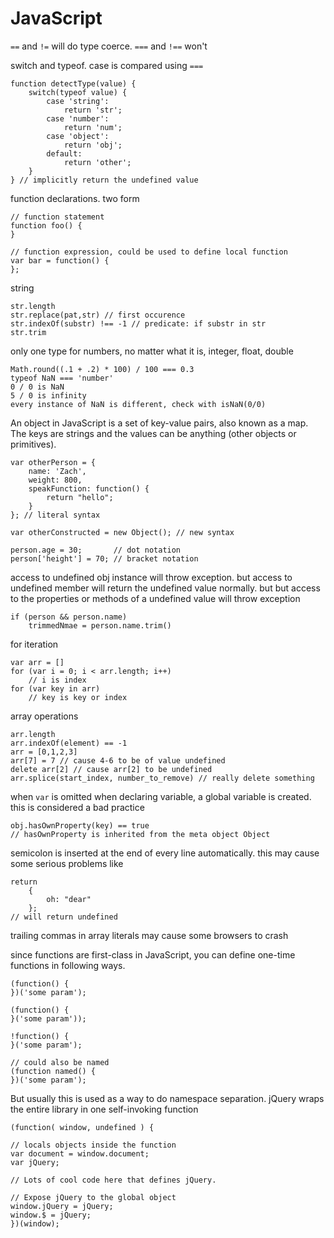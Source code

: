 # JavaScript

`==` and `!=` will do type coerce. `===` and `!==` won't

switch and typeof. case is compared using `===`

    function detectType(value) {
        switch(typeof value) {
            case 'string':
                return 'str';
            case 'number':
                return 'num';
            case 'object':
                return 'obj';
            default:
                return 'other';
        }
    } // implicitly return the undefined value

function declarations. two form

    // function statement
    function foo() {
    }

    // function expression, could be used to define local function
    var bar = function() {
    };

string

    str.length
    str.replace(pat,str) // first occurence
    str.indexOf(substr) !== -1 // predicate: if substr in str
    str.trim

only one type for numbers, no matter what it is, integer, float, double

    Math.round((.1 + .2) * 100) / 100 === 0.3
    typeof NaN === 'number'
    0 / 0 is NaN
    5 / 0 is infinity
    every instance of NaN is different, check with isNaN(0/0)

An object in JavaScript is a set of key-value pairs, also known as a map. The
keys are strings and the values can be anything (other objects or primitives).

    var otherPerson = {
        name: 'Zach',
        weight: 800,
        speakFunction: function() {
            return "hello";
        }
    }; // literal syntax

    var otherConstructed = new Object(); // new syntax

    person.age = 30;       // dot notation
    person['height'] = 70; // bracket notation

access to undefined obj instance will throw exception. but access to undefined
member will return the undefined value normally. but but access to the
properties or methods of a undefined value will throw exception

    if (person && person.name)
        trimmedNmae = person.name.trim()

for iteration

    var arr = []
    for (var i = 0; i < arr.length; i++)
        // i is index
    for (var key in arr)
        // key is key or index

array operations

    arr.length
    arr.indexOf(element) == -1
    arr = [0,1,2,3]
    arr[7] = 7 // cause 4-6 to be of value undefined
    delete arr[2] // cause arr[2] to be undefined
    arr.splice(start_index, number_to_remove) // really delete something

when `var` is omitted when declaring variable, a global variable is
created. this is considered a bad practice

    obj.hasOwnProperty(key) == true
    // hasOwnProperty is inherited from the meta object Object

semicolon is inserted at the end of every line automatically. this may cause
some serious problems like

    return
        {
            oh: "dear"
        };
    // will return undefined

trailing commas in array literals may cause some browsers to crash

since functions are first-class in JavaScript, you can define one-time functions
in following ways.

    (function() {
    })('some param');

    (function() {
    }('some param'));

    !function() {
    }('some param');

    // could also be named
    (function named() {
    })('some param');

But usually this is used as a way to do namespace separation.  jQuery wraps the
entire library in one self-invoking function

    (function( window, undefined ) {

    // locals objects inside the function
    var document = window.document;
    var jQuery;

    // Lots of cool code here that defines jQuery.

    // Expose jQuery to the global object
    window.jQuery = jQuery;
    window.$ = jQuery;
    })(window);

